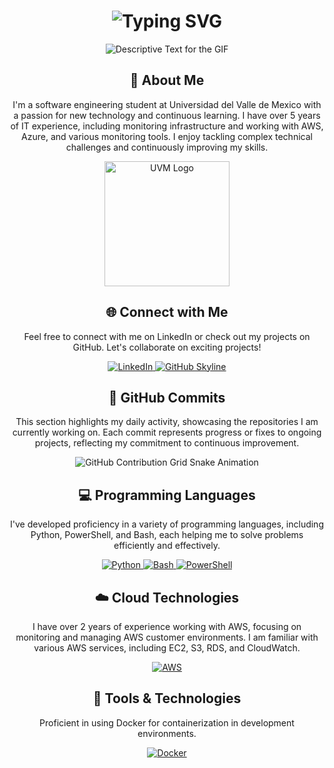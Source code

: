 <div align="center">
    <h1><img src="https://readme-typing-svg.herokuapp.com?font=Jetbrains+mono&size=40&duration=3000&color=33FF33&center=true&vCenter=true&width=435&lines=Hey..+I'm+Erik+Tovar;This+is..;..my+Github..;" alt="Typing SVG"/></h1>
    <p><img src="URL_OF_YOUR_GIF.gif" alt="Descriptive Text for the GIF" /></p>
</div>

<div align="center">
    <h2>🚀 About Me</h2>
    <p>I'm a software engineering student at Universidad del Valle de Mexico with a passion for new technology and continuous learning. I have over 5 years of IT experience, including monitoring infrastructure and working with AWS, Azure, and various monitoring tools. I enjoy tackling complex technical challenges and continuously improving my skills.</p>
    <a href="https://uvm.mx/?trackid=goosrcarpaonbrnv2&&utm_term=universidad%20del%20valle%20de%20mexico&utm_campaign=aw_do_sem_brn_1kwd_uvm&utm_source=adwords&utm_medium=ppc&hsa_acc=6702114222&hsa_cam=239871904&hsa_grp=164918432060&hsa_ad=704343358005&hsa_src=g&hsa_tgt=kwd-1583444167&hsa_kw=universidad%20del%20valle%20de%20mexico&hsa_mt=e&hsa_net=adwords&hsa_ver=3&gad_source=1&gclsrc=aw.ds">
        <img src="https://1000marcas.net/wp-content/uploads/2020/03/Logo.-Universidad-Del-Valle-de-Mexicopng.png" alt="UVM Logo" width="200"/>
    </a>
</div>

<div align="center">
    <h2 align="center" class="section-heading">🌐 Connect with Me</h2>
    <p>Feel free to connect with me on LinkedIn or check out my projects on GitHub. Let's collaborate on exciting projects!</p>
    <div align="center">
        <a href="https://www.linkedin.com/in/erik-t-b572a2115/">
            <img src="https://img.shields.io/badge/LinkedIn-0077B5?style=for-the-badge&logo=linkedin&logoColor=white" alt="LinkedIn"/>
        </a>
        <a href="https://github.com/just-a-noob-dev">
            <img src="https://img.shields.io/badge/View%20on%20GitHub-%230077B5.svg?&style=for-the-badge&logo=github&logoColor=white" alt="GitHub Skyline"/>
        </a>
    </div>
</div>

<div align="center">
    <h2>🚀 GitHub Commits</h2>
    <p>This section highlights my daily activity, showcasing the repositories I am currently working on. Each commit represents progress or fixes to ongoing projects, reflecting my commitment to continuous improvement.</p>
    <img src="https://raw.githubusercontent.com/ErikTovar/ErikTovar/output/github-contribution-grid-snake.svg" alt="GitHub Contribution Grid Snake Animation"/>
</div>

<h2 align="center" class="section-heading">💻 Programming Languages</h2>
<p align="center">I've developed proficiency in a variety of programming languages, including Python, PowerShell, and Bash, each helping me to solve problems efficiently and effectively.</p>
<div align="center">
    <a href="https://www.python.org/">
        <img src="https://img.shields.io/badge/Python-3776AB?style=for-the-badge&logo=python&logoColor=white" alt="Python"/>
    </a>
    <a href="https://www.gnu.org/software/bash/">
        <img src="https://img.shields.io/badge/Bash-4EAA25?style=for-the-badge&logo=gnu-bash&logoColor=white" alt="Bash"/>
    </a>
    <a href="https://learn.microsoft.com/en-us/powershell/">
        <img src="https://img.shields.io/badge/PowerShell-5391FE?style=for-the-badge&logo=powershell&logoColor=white" alt="PowerShell"/>
    </a>
</div>

<h2 align="center" class="section-heading">☁️ Cloud Technologies</h2>
<p align="center">I have over 2 years of experience working with AWS, focusing on monitoring and managing AWS customer environments. I am familiar with various AWS services, including EC2, S3, RDS, and CloudWatch.</p>
<div align="center">
    <a href="https://aws.amazon.com/">
        <img src="https://img.shields.io/badge/AWS-FF9900?style=for-the-badge&logo=amazonaws&logoColor=white" alt="AWS"/>
    </a>
</div>

<h2 align="center" class="section-heading">🔧 Tools & Technologies</h2>
<p align="center">Proficient in using Docker for containerization in development environments.</p>
<div align="center">
    <a href="https://www.docker.com/">
        <img src="https://img.shields.io/badge/Docker-2496ED?style=for-the-badge&logo=docker&logoColor=white" alt="Docker"/>
    </a>
</div>


